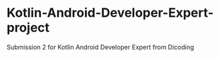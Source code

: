 # Kotlin-Android-Developer-Expert-project
Submission 2 for Kotlin Android Developer Expert from Dicoding
